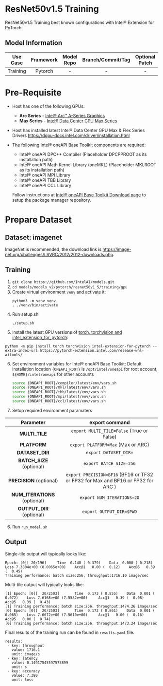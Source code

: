 # ResNet50v1.5 Training

ResNet50v1.5 Training best known configurations with Intel® Extension for PyTorch.

## Model Information

| **Use Case** | **Framework** | **Model Repo** | **Branch/Commit/Tag** | **Optional Patch** |
|:---:| :---: |:--------------:|:---------------------:|:------------------:|
|  Training    |    Pytorch    |       -        |           -           |         -          |

# Pre-Requisite
* Host has one of the following GPUs:
  * **Arc Series** - [Intel® Arc™ A-Series Graphics](https://ark.intel.com/content/www/us/en/ark/products/series/227957/intel-arc-a-series-graphics.html)
  * **Max Series** - [Intel® Data Center GPU Max Series](https://ark.intel.com/content/www/us/en/ark/products/series/232874/intel-data-center-gpu-max-series.html)
* Host has installed latest Intel® Data Center GPU Max & Flex Series Drivers https://dgpu-docs.intel.com/driver/installation.html
* The following Intel® oneAPI Base Toolkit components are required:
  - Intel® oneAPI DPC++ Compiler (Placeholder DPCPPROOT as its installation path)
  - Intel® oneAPI Math Kernel Library (oneMKL) (Placeholder MKLROOT as its installation path)
  - Intel® oneAPI MPI Library
  - Intel® oneAPI TBB Library
  - Intel® oneAPI CCL Library

  Follow instructions at [Intel® oneAPI Base Toolkit Download page](https://www.intel.com/content/www/us/en/developer/tools/oneapi/base-toolkit-download.html?operatingsystem=linux) to setup the package manager repository.

# Prepare Dataset
## Dataset: imagenet
ImageNet is recommended, the download link is https://image-net.org/challenges/LSVRC/2012/2012-downloads.php.

## Training
1. `git clone https://github.com/IntelAI/models.git`
2. `cd models/models_v2/pytorch/resnet50v1_5/training/gpu`
3. Create virtual environment `venv` and activate it:
    ```
    python3 -m venv venv
    . ./venv/bin/activate
    ```
4. Run setup.sh
    ```
    ./setup.sh
    ```
5. Install the latest GPU versions of [torch, torchvision and intel_extension_for_pytorch](https://intel.github.io/intel-extension-for-pytorch/index.html#installation):
  ```
  python -m pip install torch torchvision intel-extension-for-pytorch --extra-index-url https://pytorch-extension.intel.com/release-whl-aitools/
  ```
6. Set environment variables for Intel® oneAPI Base Toolkit: 
    Default installation location `{ONEAPI_ROOT}` is `/opt/intel/oneapi` for root account, `${HOME}/intel/oneapi` for other accounts
    ```bash
    source {ONEAPI_ROOT}/compiler/latest/env/vars.sh
    source {ONEAPI_ROOT}/mkl/latest/env/vars.sh
    source {ONEAPI_ROOT}/tbb/latest/env/vars.sh
    source {ONEAPI_ROOT}/mpi/latest/env/vars.sh
    source {ONEAPI_ROOT}/ccl/latest/env/vars.sh
7. Setup required environment paramaters

| **Parameter**                |                                  **export command**                                  |
|:---------------------------:|:------------------------------------------------------------------------------------:|
| **MULTI_TILE**               | `export MULTI_TILE=False` (True or False)                                            |
| **PLATFORM**                 | `export PLATFORM=Max` (Max or ARC)                                                 |
| **DATASET_DIR**              |                               `export DATASET_DIR=`                                  |
| **BATCH_SIZE** (optional)    |                               `export BATCH_SIZE=256`                                |
| **PRECISION**  (optional)    | `export PRECISION=BF16` (BF16 or TF32 or FP32 for Max and BF16 or FP32 for ARC )    |
|**NUM_ITERATIONS** (optional) |                               `export NUM_ITERATIONS=20`                             |
| **OUTPUT_DIR** (optional)    |                               `export OUTPUT_DIR=$PWD`                               |
6. Run `run_model.sh`

## Output

Single-tile output will typically looks like:

```
Epoch: [0][ 20/196]     Time  0.148 ( 0.379)    Data  0.000 ( 0.218)    Loss 7.3804e+00 (8.0065e+00)    Acc@1   0.00 (  0.12)    Acc@5   0.39 (  0.45)
Training performance: batch size:256, throughput:1716.10 image/sec
```

Multi-tile output will typically looks like:
```
[1] Epoch: [0][  20/2503]       Time  0.173 ( 0.855)    Data  0.001 ( 0.072)    Loss 7.6168e+00 (7.5532e+00)     Acc@1   0.39 (  0.08)   Acc@5   0.39 (  0.43)
[1] Training performance: batch size:256, throughput:1474.26 image/sec
[0] Epoch: [0][  20/2503]       Time  0.172 ( 0.861)    Data  0.001 ( 0.065)    Loss 7.6672e+00 (7.5610e+00)     Acc@1   0.00 (  0.16)   Acc@5   0.00 (  0.74)
[0] Training performance: batch size:256, throughput:1473.24 image/sec
```
Final results of the training run can be found in `results.yaml` file.

```
results:
 - key: throughput
   value: 1716.1
   unit: image/s
 - key: latency
   value: 0.14917545597575899
   unit: s
 - key: accuracy
   value: 7.380
   unit: loss
```
